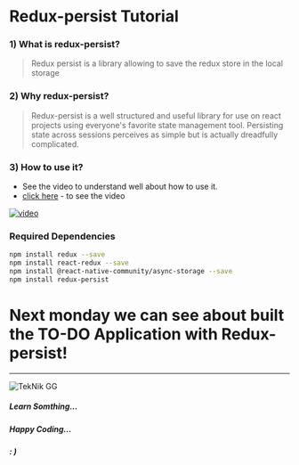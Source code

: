 # Redux-persist Tutorial

### 1) What is redux-persist?
> Redux persist is a library allowing to save the redux store in the local storage
### 2) Why redux-persist?
> Redux-persist is a well structured and useful library for use on react projects using everyone's favorite state management tool. Persisting state across sessions perceives as simple but is actually dreadfully complicated.
### 3) How to use it?
 - See the video to understand well about how to use it.
 - [click here](http://morebatet.com/4ZTa) - to see the video

[![video](https://img.youtube.com/vi/Aug5ZV3dCVM/0.jpg)](https://www.youtube.com/watch?v=Aug5ZV3dCVM)
 
### Required Dependencies
```sh
npm install redux --save
npm install react-redux --save
npm install @react-native-community/async-storage --save
npm install redux-persist
```
 
# Next monday we can see about built the TO-DO Application with Redux-persist!
___
![TekNik GG](http://teknikgg.ga/wp-content/uploads/2019/05/cropped-TekNik-GG-Transparent-270x270.png)
##### Learn Somthing...
##### Happy Coding...
##### : )